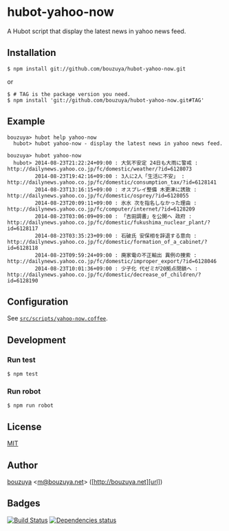 # hubot-yahoo-now

A Hubot script that display the latest news in yahoo news feed.

## Installation

    $ npm install git://github.com/bouzuya/hubot-yahoo-now.git

or

    $ # TAG is the package version you need.
    $ npm install 'git://github.com/bouzuya/hubot-yahoo-now.git#TAG'

## Example

    bouzuya> hubot help yahoo-now
      hubot> hubot yahoo-now - display the latest news in yahoo news feed.

    bouzuya> hubot yahoo-now
      hubot> 2014-08-23T21:22:24+09:00 : 大気不安定 24日も大雨に警戒 : http://dailynews.yahoo.co.jp/fc/domestic/weather/?id=6128073
             2014-08-23T19:42:16+09:00 : 3人に2人「生活に不安」 : http://dailynews.yahoo.co.jp/fc/domestic/consumption_tax/?id=6128141
             2014-08-23T13:16:15+09:00 : オスプレイ整備 木更津に誘致 : http://dailynews.yahoo.co.jp/fc/domestic/osprey/?id=6128055
             2014-08-23T20:09:11+09:00 : 氷水 次を指名しなかった理由 : http://dailynews.yahoo.co.jp/fc/computer/internet/?id=6128209
             2014-08-23T03:06:09+09:00 : 「吉田調書」を公開へ 政府 : http://dailynews.yahoo.co.jp/fc/domestic/fukushima_nuclear_plant/?id=6128117
             2014-08-23T03:35:23+09:00 : 石破氏 安保相を辞退する意向 : http://dailynews.yahoo.co.jp/fc/domestic/formation_of_a_cabinet/?id=6128118
             2014-08-23T09:59:24+09:00 : 廃家電の不正輸出 異例の捜索 : http://dailynews.yahoo.co.jp/fc/domestic/improper_export/?id=6128046
             2014-08-23T10:01:36+09:00 : 少子化 代ゼミが20拠点閉鎖へ : http://dailynews.yahoo.co.jp/fc/domestic/decrease_of_children/?id=6128190

## Configuration

See [`src/scripts/yahoo-now.coffee`](src/scripts/yahoo-now.coffee).

## Development

### Run test

    $ npm test

### Run robot

    $ npm run robot

## License

[MIT](LICENSE)

## Author

[bouzuya][user] &lt;[m@bouzuya.net][mail]&gt; ([http://bouzuya.net][url])

## Badges

[![Build Status][travis-badge]][travis]
[![Dependencies status][david-dm-badge]][david-dm]

[travis]: https://travis-ci.org/bouzuya/hubot-yahoo-now
[travis-badge]: https://travis-ci.org/bouzuya/hubot-yahoo-now.svg?branch=master
[david-dm]: https://david-dm.org/bouzuya/hubot-yahoo-now
[david-dm-badge]: https://david-dm.org/bouzuya/hubot-yahoo-now.png
[user]: https://github.com/bouzuya
[mail]: mailto:m@bouzuya.net
[url]: http://bouzuya.net
